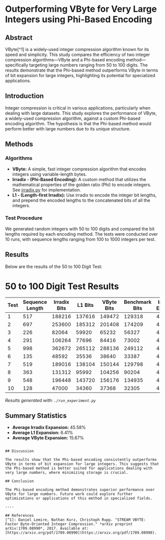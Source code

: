 # Outperforming VByte for Very Large Integers using Phi-Based Encoding 

## Abstract
VByte[^1] is a widely-used integer compression algorithm known for its speed and simplicity. This study compares the efficiency of two integer compression algorithms—VByte and a Phi-based encoding method—specifically targeting large numbers ranging from 50 to 100 digits. The results demonstrate that the Phi-based method outperforms VByte in terms of bit expansion for large integers, highlighting its potential for specialized applications.

## Introduction
Integer compression is critical in various applications, particularly when dealing with large datasets. This study explores the performance of VByte, a widely-used compression algorithm, against a custom Phi-based encoding algorithm. The hypothesis is that the Phi-based method would perform better with large numbers due to its unique structure.

## Methods
### Algorithms
- **VByte:** A simple, fast integer compression algorithm that encodes integers using variable-length bytes.
- **Irradix - (Phi-Based Encoding):** A custom method that utilizes the mathematical properties of the golden ratio (Phi) to encode integers. See [irradix.py](irradix.py) for implementation.
- **L1 - (Length-first Irradix):** Use irradix to encode the integer bit lengths, and prepend the encoded lengths to the concatenated bits of all the integers.

### Test Procedure
We generated random integers with 50 to 100 digits and compared the bit lengths required by each encoding method. The tests were conducted over 10 runs, with sequence lengths ranging from 100 to 1000 integers per test.

## Results
Below are the results of the 50 to 100 Digit Test:

# 50 to 100 Digit Test Results

| Test | Sequence Length | Irradix Bits | L1 Bits | VByte Bits | Benchmark Bits | Irradix % Expansion | L1 % Expansion | VByte % Expansion |
|------|-----------------|--------------|---------|------------|----------------|--------------------|----------------|-------------------|
| 1 | 517 | 188216 | 137616 | 149472 | 129318 | 45.55% | 6.42% | 15.58% |
| 2 | 697 | 253600 | 185312 | 201408 | 174209 | 45.57% | 6.37% | 15.61% |
| 3 | 226 | 82064 | 59920 | 65232 | 56327 | 45.69% | 6.38% | 15.81% |
| 4 | 291 | 106264 | 77696 | 84416 | 73002 | 45.56% | 6.43% | 15.64% |
| 5 | 998 | 362672 | 265112 | 288136 | 249112 | 45.59% | 6.42% | 15.67% |
| 6 | 135 | 48592 | 35536 | 38640 | 33387 | 45.54% | 6.44% | 15.73% |
| 7 | 519 | 189016 | 138104 | 150144 | 129798 | 45.62% | 6.40% | 15.68% |
| 8 | 363 | 131312 | 95992 | 104256 | 90204 | 45.57% | 6.42% | 15.58% |
| 9 | 548 | 196448 | 143720 | 156176 | 134935 | 45.59% | 6.51% | 15.74% |
| 10 | 128 | 47000 | 34360 | 37368 | 32305 | 45.49% | 6.36% | 15.67% |

*Results generated with: `./run_experiment.py`*

## Summary Statistics

- **Average Irradix Expansion:** 45.58%
- **Average L1 Expansion:** 6.41%
- **Average VByte Expansion:** 15.67%
```

## Discussion

The results show that the Phi-based encoding consistently outperforms VByte in terms of bit expansion for large integers. This suggests that the Phi-based method is better suited for applications dealing with very large numbers, where minimizing storage is crucial.

## Conclusion

The Phi-based encoding method demonstrates superior performance over VByte for large numbers. Future work could explore further optimizations or applications of this method in specialized fields.

----

## References
[^1]: Daniel Lemire, Nathan Kurz, Christoph Rupp. "STREAM VBYTE: Faster Byte-Oriented Integer Compression." *arXiv preprint arXiv:1709.08990*, 2017. Available at: [https://arxiv.org/pdf/1709.08990](https://arxiv.org/pdf/1709.08990).

